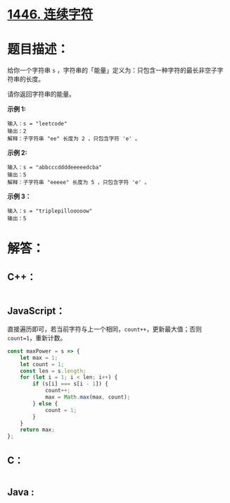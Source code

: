 # [1446. 连续字符](https://leetcode-cn.com/problems/consecutive-characters/)

# 题目描述：

给你一个字符串 `s` ，字符串的「能量」定义为：只包含一种字符的最长非空子字符串的长度。

请你返回字符串的能量。



**示例 1:**

```
输入：s = "leetcode"
输出：2
解释：子字符串 "ee" 长度为 2 ，只包含字符 'e' 。
```

 **示例 2:**

```
输入：s = "abbcccddddeeeeedcba"
输出：5
解释：子字符串 "eeeee" 长度为 5 ，只包含字符 'e' 。
```

**示例 3：**

```
输入：s = "triplepillooooow"
输出：5
```



# 解答：

## C++：

```cpp

```

## JavaScript：

直接遍历即可，若当前字符与上一个相同，`count++`，更新最大值；否则`count=1`，重新计数。

```javascript
const maxPower = s => {
    let max = 1;
    let count = 1;
    const len = s.length;
    for (let i = 1; i < len; i++) {
        if (s[i] === s[i - 1]) {
            count++;
            max = Math.max(max, count);
        } else {
            count = 1;
        }
    }
    return max;
};
```

## C：

```c

```

## Java :
```java

```
